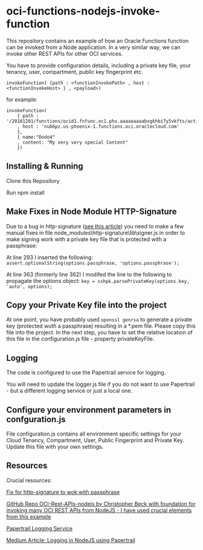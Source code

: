 # oci-functions-nodejs-invoke-function
This repository contains an example of how an Oracle Functions function can be invoked from a Node application. In a very similar way, we can invoke other REST APIs for other OCI services.

You have to provide configuration details, including a private key file, your tenancy, user, compartment, public key fingerprint etc.

```
invokeFunction( {path : <functionInvokePath> , host : <functionInvokeHost> } , <payload>)
```
for example:
```
invokeFunction(
    { path : '/20181201/functions/ocid1.fnfunc.oc1.phx.aaaaaaaaabxgkhbi7y5vkfts/actions/invoke'
    , host : 'nub6pz.us-phoenix-1.functions.oci.oraclecloud.com'
    },
    { name:"Dodo4"
    , content: "My very very special Content"
    })

```

## Installing & Running

Clone this Repository

Run npm install

## Make Fixes in Node Module HTTP-Signature
Due to a bug in http-signature ([see this article](https://github.com/joyent/node-http-signature/issues/81)) you need to make a few manual fixes in file node_modules\http-signature\lib\signer.js in order to make signing work with a private key file that is protected with a passphrase:

At line 293 I inserted the following:
```assert.optionalString(options.passphrase, 'options.passphrase');```

At line 363 (formerly line 362) I modifed the line to the following to propagate the options object:
```key = sshpk.parsePrivateKey(options.key, 'auto', options);```

## Copy your Private Key file into the project
At one point, you have probably used `openssl genrsa` to generate a private key (protected wuth a passphrase) resulting in a *.pem file. Please copy this file into the project. In the next step, you have to set the relative location of this file in the configuration.js file - property privateKeyFile.

## Logging
The code is configured to use the Papertrail service for logging.

You will need to update the logger.js file if you do not want to use Papertrail - but a different logging service or just a local one.

## Configure your environment parameters in confguration.js
File configuration.js contains all environment specific settings for your Cloud Tenancy, Compartment, User, Public Fingerprint and Private Key. Update this file with your own settings.

## Resources
Crucial resources:

[Fix for http-signature to wok with passphrase](https://github.com/joyent/node-http-signature/issues/81)

[GitHub Repo OCI-Rest-APIs-nodejs by Christopher Beck with foundation for invoking many OCI REST APIs from NodeJS - I have used crucial elements from this example](https://github.com/christopherbeck/OCI-Rest-APIs-nodejs)

[Papertrail Logging Service](https://papertrailapp.com)

[Medium Article: Logging in NodeJS using Papertrail](https://medium.com/@gauravumrani/logging-in-nodejs-using-papertrail-47ed7d888457)

